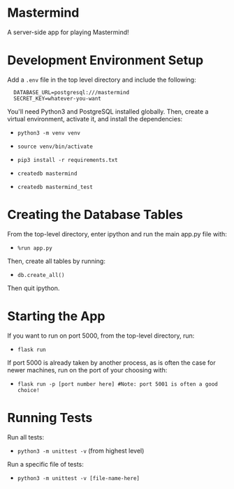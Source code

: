 # Mastermind

A server-side app for playing Mastermind!

Development Environment Setup
=============================

Add a `.env` file in the top level directory and include the following:
```
  DATABASE_URL=postgresql:///mastermind
  SECRET_KEY=whatever-you-want
```

You'll need Python3 and PostgreSQL installed globally. Then, create a virtual environment,
activate it, and install the dependencies:

 - `python3 -m venv venv`
 - `source venv/bin/activate`
 - `pip3 install -r requirements.txt`

 - `createdb mastermind`
 - `createdb mastermind_test`

Creating the Database Tables
============================

From the top-level directory, enter ipython and run the main app.py file with:

- `%run app.py`

Then, create all tables by running:

- `db.create_all()`

Then quit ipython.

Starting the App
================

If you want to run on port 5000, from the top-level directory, run:

 - `flask run`

If port 5000 is already taken by another process, as is often the case for
newer machines, run on the port of your choosing with:

 - `flask run -p [port number here] #Note: port 5001 is often a good choice!`

Running Tests
=============

Run all tests:
- `python3 -m unittest -v` (from highest level)

Run a specific file of tests:
- `python3 -m unittest -v [file-name-here]`